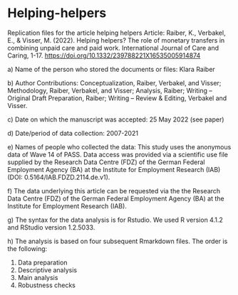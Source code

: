 # Helping-helpers
Replication files for the article helping helpers
Article:
Raiber, K., Verbakel, E., & Visser, M. (2022). Helping helpers? The role of monetary transfers in combining unpaid care and paid work. International Journal of Care and Caring, 1-17. https://doi.org/10.1332/239788221X16535005914874


a) Name of the person who stored the documents or files: Klara Raiber 

b) Author Contributions: Conceptualization, Raiber, Verbakel, and Visser; Methodology, Raiber, Verbakel, and Visser; Analysis, Raiber; Writing – Original Draft Preparation, Raiber; Writing – Review & Editing, Verbakel and Visser.

c) Date on which the manuscript was accepted: 25 May 2022 (see paper) 

d) Date/period of data collection: 2007-2021 

e) Names of people who collected the data: This study uses the anonymous data of Wave 14 of PASS. Data access was provided via a scientific use file supplied by the Research Data Centre (FDZ) of the German Federal Employment Agency (BA) at the Institute for Employment Research (IAB) (DOI: 0.5164/IAB.FDZD.2114.de.v1). 

f) The data underlying this article can be requested via the the Research Data Centre (FDZ) of the German Federal Employment Agency (BA) at the Institute for Employment Research (IAB).

g) The syntax for the data analysis is for Rstudio. We used R version 4.1.2 and RStudio version 1.2.5033.

h) The analysis is based on four subsequent Rmarkdown files. The order is the following:
1) Data preparation
2) Descriptive analysis
3) Main analysis
4) Robustness checks
